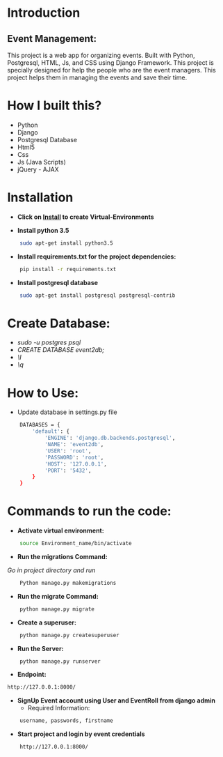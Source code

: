# Introduction
## Event Management:
This project is a web app for organizing events. Built with Python, Postgresql, HTML, Js, and CSS using Django Framework. This project is specially designed for help the people who are the event managers. This project helps them in managing the events and save their time.

# How I built this?

* Python
* Django
* Postgresql Database
* Html5
* Css
* Js (Java Scripts)
* jQuery - AJAX

# Installation

* __Click on [Install](https://pypi.org/project/virtualenv/) to create Virtual-Environments__

* __Install python 3.5__
```bash
    sudo apt-get install python3.5
```
* __Install requirements.txt for the project dependencies:__
```bash 
    pip install -r requirements.txt
```

* __Install postgresql database__
```bash
    sudo apt-get install postgresql postgresql-contrib
```
# Create Database:
* _sudo -u postgres psql_
* _CREATE DATABASE event2db;_
* _\l_
* _\q_

# How to Use:
* Update database in settings.py file
```bash
    DATABASES = {
        'default': {
            'ENGINE': 'django.db.backends.postgresql',
            'NAME': 'event2db',
            'USER': 'root',
            'PASSWORD': 'root',
            'HOST': '127.0.0.1',
            'PORT': '5432',
        }
    }
```

# Commands to run the code:

* __Activate virtual environment:__
```bash 
    source Environment_name/bin/activate
```

* __Run the migrations Command:__

_Go in project directory and run_
```bash
    Python manage.py makemigrations
```

* __Run the migrate Command:__
```bash
    python manage.py migrate
```

* __Create a superuser:__
```bash
    python manage.py createsuperuser
```

* __Run the Server:__
```bash
    python manage.py runserver
```

* __Endpoint:__
```bash
http://127.0.0.1:8000/
```
* __SignUp Event account using User and EventRoll from django admin__
    * Required Information:
```bash
    username, passwords, firstname
```
* __Start project and login by event credentials__
```bash
    http://127.0.0.1:8000/
```